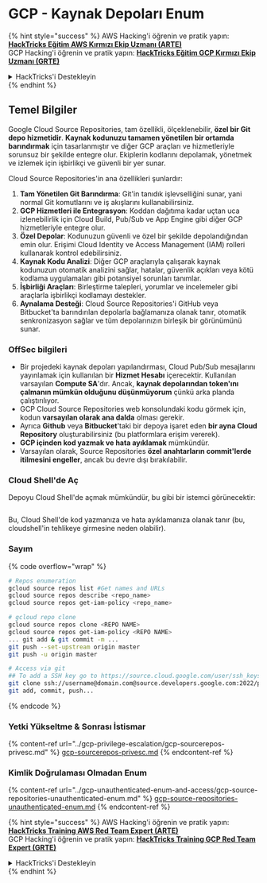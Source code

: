 # GCP - Kaynak Depoları Enum

{% hint style="success" %}
AWS Hacking'i öğrenin ve pratik yapın:<img src="../../../.gitbook/assets/image (1) (1) (1) (1).png" alt="" data-size="line">[**HackTricks Eğitim AWS Kırmızı Ekip Uzmanı (ARTE)**](https://training.hacktricks.xyz/courses/arte)<img src="../../../.gitbook/assets/image (1) (1) (1) (1).png" alt="" data-size="line">\
GCP Hacking'i öğrenin ve pratik yapın: <img src="../../../.gitbook/assets/image (2) (1).png" alt="" data-size="line">[**HackTricks Eğitim GCP Kırmızı Ekip Uzmanı (GRTE)**<img src="../../../.gitbook/assets/image (2) (1).png" alt="" data-size="line">](https://training.hacktricks.xyz/courses/grte)

<details>

<summary>HackTricks'i Destekleyin</summary>

* [**abonelik planlarını**](https://github.com/sponsors/carlospolop) kontrol edin!
* **Bize katılın** 💬 [**Discord grubuna**](https://discord.gg/hRep4RUj7f) veya [**telegram grubuna**](https://t.me/peass) veya **bizi** **Twitter** 🐦 [**@hacktricks\_live**](https://twitter.com/hacktricks_live)**'da takip edin.**
* **Hacking ipuçlarını paylaşmak için** [**HackTricks**](https://github.com/carlospolop/hacktricks) ve [**HackTricks Cloud**](https://github.com/carlospolop/hacktricks-cloud) github reposuna PR gönderin.

</details>
{% endhint %}

## Temel Bilgiler <a href="#reviewing-cloud-git-repositories" id="reviewing-cloud-git-repositories"></a>

Google Cloud Source Repositories, tam özellikli, ölçeklenebilir, **özel bir Git depo hizmetidir**. **Kaynak kodunuzu tamamen yönetilen bir ortamda barındırmak** için tasarlanmıştır ve diğer GCP araçları ve hizmetleriyle sorunsuz bir şekilde entegre olur. Ekiplerin kodlarını depolamak, yönetmek ve izlemek için işbirlikçi ve güvenli bir yer sunar.

Cloud Source Repositories'in ana özellikleri şunlardır:

1. **Tam Yönetilen Git Barındırma**: Git'in tanıdık işlevselliğini sunar, yani normal Git komutlarını ve iş akışlarını kullanabilirsiniz.
2. **GCP Hizmetleri ile Entegrasyon**: Koddan dağıtıma kadar uçtan uca izlenebilirlik için Cloud Build, Pub/Sub ve App Engine gibi diğer GCP hizmetleriyle entegre olur.
3. **Özel Depolar**: Kodunuzun güvenli ve özel bir şekilde depolandığından emin olur. Erişimi Cloud Identity ve Access Management (IAM) rolleri kullanarak kontrol edebilirsiniz.
4. **Kaynak Kodu Analizi**: Diğer GCP araçlarıyla çalışarak kaynak kodunuzun otomatik analizini sağlar, hatalar, güvenlik açıkları veya kötü kodlama uygulamaları gibi potansiyel sorunları tanımlar.
5. **İşbirliği Araçları**: Birleştirme talepleri, yorumlar ve incelemeler gibi araçlarla işbirlikçi kodlamayı destekler.
6. **Aynalama Desteği**: Cloud Source Repositories'i GitHub veya Bitbucket'ta barındırılan depolarla bağlamanıza olanak tanır, otomatik senkronizasyon sağlar ve tüm depolarınızın birleşik bir görünümünü sunar.

### OffSec bilgileri <a href="#reviewing-cloud-git-repositories" id="reviewing-cloud-git-repositories"></a>

* Bir projedeki kaynak depoları yapılandırması, Cloud Pub/Sub mesajlarını yayınlamak için kullanılan bir **Hizmet Hesabı** içerecektir. Kullanılan varsayılan **Compute SA**'dır. Ancak, **kaynak depolarından token'ını çalmanın mümkün olduğunu düşünmüyorum** çünkü arka planda çalıştırılıyor.
* GCP Cloud Source Repositories web konsolundaki kodu görmek için, kodun **varsayılan olarak ana dalda** olması gerekir.
* Ayrıca **Github** veya **Bitbucket**'taki bir depoya işaret eden **bir ayna Cloud Repository** oluşturabilirsiniz (bu platformlara erişim vererek).
* **GCP içinden kod yazmak ve hata ayıklamak** mümkündür.
* Varsayılan olarak, Source Repositories **özel anahtarların commit'lerde itilmesini engeller**, ancak bu devre dışı bırakılabilir.

### Cloud Shell'de Aç

Depoyu Cloud Shell'de açmak mümkündür, bu gibi bir istemci görünecektir:

<figure><img src="../../../.gitbook/assets/image (325).png" alt=""><figcaption></figcaption></figure>

Bu, Cloud Shell'de kod yazmanıza ve hata ayıklamanıza olanak tanır (bu, cloudshell'in tehlikeye girmesine neden olabilir).

### Sayım

{% code overflow="wrap" %}
```bash
# Repos enumeration
gcloud source repos list #Get names and URLs
gcloud source repos describe <repo_name>
gcloud source repos get-iam-policy <repo_name>

# gcloud repo clone
gcloud source repos clone <REPO NAME>
gcloud source repos get-iam-policy <REPO NAME>
... git add & git commit -m ...
git push --set-upstream origin master
git push -u origin master

# Access via git
## To add a SSH key go to https://source.cloud.google.com/user/ssh_keys (no gcloud command)
git clone ssh://username@domain.com@source.developers.google.com:2022/p/<proj-name>/r/<repo-name>
git add, commit, push...
```
{% endcode %}

### Yetki Yükseltme & Sonrası İstismar

{% content-ref url="../gcp-privilege-escalation/gcp-sourcerepos-privesc.md" %}
[gcp-sourcerepos-privesc.md](../gcp-privilege-escalation/gcp-sourcerepos-privesc.md)
{% endcontent-ref %}

### Kimlik Doğrulaması Olmadan Enum

{% content-ref url="../gcp-unauthenticated-enum-and-access/gcp-source-repositories-unauthenticated-enum.md" %}
[gcp-source-repositories-unauthenticated-enum.md](../gcp-unauthenticated-enum-and-access/gcp-source-repositories-unauthenticated-enum.md)
{% endcontent-ref %}

{% hint style="success" %}
AWS Hacking'i öğrenin ve pratik yapın:<img src="../../../.gitbook/assets/image (1) (1) (1) (1).png" alt="" data-size="line">[**HackTricks Training AWS Red Team Expert (ARTE)**](https://training.hacktricks.xyz/courses/arte)<img src="../../../.gitbook/assets/image (1) (1) (1) (1).png" alt="" data-size="line">\
GCP Hacking'i öğrenin ve pratik yapın: <img src="../../../.gitbook/assets/image (2) (1).png" alt="" data-size="line">[**HackTricks Training GCP Red Team Expert (GRTE)**<img src="../../../.gitbook/assets/image (2) (1).png" alt="" data-size="line">](https://training.hacktricks.xyz/courses/grte)

<details>

<summary>HackTricks'i Destekleyin</summary>

* [**abonelik planlarını**](https://github.com/sponsors/carlospolop) kontrol edin!
* **💬 [**Discord grubuna**](https://discord.gg/hRep4RUj7f) veya [**telegram grubuna**](https://t.me/peass) katılın ya da **Twitter'da** 🐦 [**@hacktricks\_live**](https://twitter.com/hacktricks_live)**'ı takip edin.**
* **Hacking ipuçlarını paylaşmak için** [**HackTricks**](https://github.com/carlospolop/hacktricks) ve [**HackTricks Cloud**](https://github.com/carlospolop/hacktricks-cloud) github reposuna PR gönderin.

</details>
{% endhint %}

